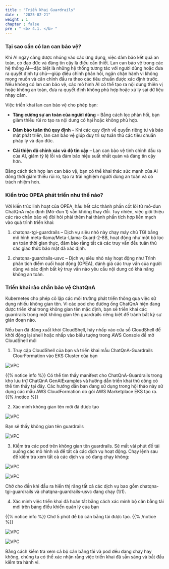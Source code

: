 ```yaml
---
title : "Triển khai Guardrails"
date :  "2025-02-21" 
weight : 1 
chapter : false
pre : " <b> 4.1. </b> "
---
```

### Tại sao cần có lan can bảo vệ?
Khi AI ngày càng được nhúng vào các ứng dụng, việc đảm bảo kết quả an toàn, có đạo đức và đáng tin cậy là điều cần thiết. Lan can bảo vệ trong các hệ thống AI—đặc biệt là những hệ thống tương tác với người dùng hoặc đưa ra quyết định tự chủ—giúp điều chỉnh phản hồi, ngăn chặn hành vi không mong muốn và căn chỉnh đầu ra theo các tiêu chuẩn được xác định trước. Nếu không có lan can bảo vệ, các mô hình AI có thể tạo ra nội dung thiên vị hoặc không an toàn, đưa ra quyết định không phù hợp hoặc xử lý sai dữ liệu nhạy cảm.

Việc triển khai lan can bảo vệ cho phép bạn:

+ **Tăng cường sự an toàn của người dùng** – Bằng cách lọc phản hồi, bạn giảm thiểu rủi ro tạo ra nội dung có hại hoặc không phù hợp.

+ **Đảm bảo tuân thủ quy định** – Khi các quy định về quyền riêng tư và bảo mật phát triển, lan can bảo vệ giúp duy trì sự tuân thủ các tiêu chuẩn pháp lý và đạo đức.

+ **Cải thiện độ chính xác và độ tin cậy** – Lan can bảo vệ tinh chỉnh đầu ra của AI, giảm tỷ lệ lỗi và đảm bảo hiệu suất nhất quán và đáng tin cậy hơn.

Bằng cách tích hợp lan can bảo vệ, bạn có thể khai thác sức mạnh của AI đồng thời giảm thiểu rủi ro, tạo ra trải nghiệm người dùng an toàn và có trách nhiệm hơn.

### Kiến trúc OPEA phát triển như thế nào?
Với kiến ​​trúc linh hoạt của OPEA, hầu hết các thành phần cốt lõi từ mô-đun ChatQnA mặc định (Mô-đun 1) vẫn không thay đổi. Tuy nhiên, việc giới thiệu các rào chắn bảo vệ đòi hỏi phải thêm hai thành phần tích hợp liền mạch vào quá trình triển khai:

1. chatqna-tgi-guardrails – Dịch vụ siêu nhỏ này chạy máy chủ TGI bằng mô hình meta-llama/Meta-Llama-Guard-2-8B, hoạt động như một bộ lọc an toàn thời gian thực, đảm bảo rằng tất cả các truy vấn đều tuân thủ các giao thức bảo mật đã xác định.

2. chatqna-guardrails-usvc – Dịch vụ siêu nhỏ này hoạt động như Trình phân tích điểm cuối hoạt động (OPEA), đánh giá các truy vấn của người dùng và xác định bất kỳ truy vấn nào yêu cầu nội dung có khả năng không an toàn.

### Triển khai rào chắn bảo vệ ChatQnA

Kubernetes cho phép cô lập các môi trường phát triển thông qua việc sử dụng nhiều không gian tên. Vì các pod cho đường ống ChatQnA hiện đang được triển khai trong không gian tên mặc định, bạn sẽ triển khai các guardrails trong một không gian tên guardrails riêng biệt để tránh bất kỳ sự gián đoạn nào.

Nếu bạn đã đăng xuất khỏi CloudShell, hãy nhấp vào cửa sổ CloudShell để khởi động lại shell hoặc nhấp vào biểu tượng trong AWS Console để mở CloudShell mới

1. Truy cập CloudShell của bạn và triển khai mẫu ChatQnA-Guardrails ClourFormation vào EKS Cluster của bạn

![VPC](/images/4.s3/image060.png)

{{% notice info %}}
Có thể tìm thấy manifest cho ChatQnA-Guardrails trong kho lưu trữ ChatQnA GenAIExamples và hướng dẫn triển khai thủ công có thể tìm thấy tại đây. Các hướng dẫn bạn đang sử dụng trong hội thảo này sử dụng các mẫu AWS CloudFormation do gói AWS Marketplace EKS tạo ra.
{{% /notice %}}

2. Xác minh không gian tên mới đã được tạo

![VPC](/images/4.s3/image061.png)

Bạn sẽ thấy không gian tên guardrails

![VPC](/images/4.s3/image062.png)

3. Kiểm tra các pod trên không gian tên guardrails. Sẽ mất vài phút để tải xuống các mô hình và để tất cả các dịch vụ hoạt động.
Chạy lệnh sau để kiểm tra xem tất cả các dịch vụ có đang chạy không:

![VPC](/images/4.s3/image063.png)

![VPC](/images/4.s3/image064.png)

Chờ cho đến khi đầu ra hiển thị rằng tất cả các dịch vụ bao gồm chatqna-tgi-guardrails và chatqna-guardrails-usvc đang chạy (1/1).

4. Xác minh việc triển khai đã hoàn tất bằng cách xác minh bộ cân bằng tải mới trên bảng điều khiển quản lý của bạn

{{% notice info %}}
Chờ 5 phút để bộ cân bằng tải được tạo.
{{% /notice %}}

![VPC](/images/4.s3/image065.png)

![VPC](/images/4.s3/image066.png)

Bằng cách kiểm tra xem cả bộ cân bằng tải và pod đều đang chạy hay không, chúng ta có thể xác nhận rằng việc triển khai đã sẵn sàng và bắt đầu kiểm tra hành vi.
